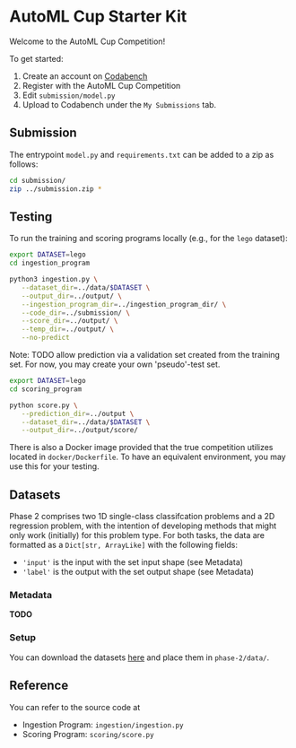 # AutoML Cup Starter Kit

Welcome to the AutoML Cup Competition!

To get started:

1. Create an account on [Codabench](https://www.codabench.org/)
1. Register with the AutoML Cup Competition
1. Edit `submission/model.py`
1. Upload to Codabench under the `My Submissions` tab.

## Submission

The entrypoint `model.py` and `requirements.txt` can be added to a zip as follows:

```sh
cd submission/
zip ../submission.zip *
```

## Testing

To run the training and scoring programs locally (e.g., for the `lego` dataset):

```sh
export DATASET=lego
cd ingestion_program

python3 ingestion.py \
   --dataset_dir=../data/$DATASET \
   --output_dir=../output/ \
   --ingestion_program_dir=../ingestion_program_dir/ \
   --code_dir=../submission/ \
   --score_dir=../output/ \
   --temp_dir=../output/ \
   --no-predict
```

Note: TODO allow prediction via a validation set created from the training set. For now, you may create your own 'pseudo'-test set.

```sh
export DATASET=lego
cd scoring_program

python score.py \
   --prediction_dir=../output \
   --dataset_dir=../data/$DATASET \
   --output_dir=../output/score/
```

There is also a Docker image provided that the true competition utilizes located in `docker/Dockerfile`. To have an equivalent environment, you may use this for your testing.

## Datasets

Phase 2 comprises two 1D single-class classifcation problems and a 2D regression problem, with the intention of developing methods that might only work (initially) for this problem type.
For both tasks, the data are formatted as a `Dict[str, ArrayLike]` with the following fields:

-   `'input'` is the input with the set input shape (see Metadata)
-   `'label'` is the output with the set output shape (see Metadata)

### Metadata

**TODO**

### Setup

You can download the datasets [here](https://drive.google.com/file/d/1pbAj9KdaBye6gOeEhfoj5fw2BY3PALC9/view?usp=sharing) and place them in `phase-2/data/`.

## Reference

You can refer to the source code at

-   Ingestion Program: `ingestion/ingestion.py`
-   Scoring Program: `scoring/score.py`
